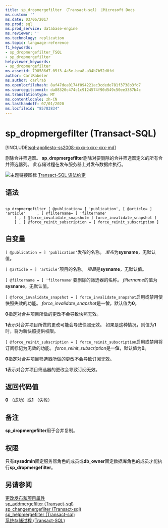 ```yaml
---
title: sp_dropmergefilter （Transact-sql） |Microsoft Docs
ms.custom: ''
ms.date: 03/06/2017
ms.prod: sql
ms.prod_service: database-engine
ms.reviewer: ''
ms.technology: replication
ms.topic: language-reference
f1_keywords:
- sp_dropmergefilter_TSQL
- sp_dropmergefilter
helpviewer_keywords:
- sp_dropmergefilter
ms.assetid: 798586d7-05f3-4a5e-bea8-a34b7b52d0fd
author: CarlRabeler
ms.author: carlrab
ms.openlocfilehash: 8af47dea0174f094221ac3cdede781f3738b3fd7
ms.sourcegitcommit: da88320c474c1c9124574f90d549c50ee3387b4c
ms.translationtype: MT
ms.contentlocale: zh-CN
ms.lasthandoff: 07/01/2020
ms.locfileid: "85783834"
---
```

# <a name="sp_dropmergefilter-transact-sql"></a>sp_dropmergefilter (Transact-SQL)
[!INCLUDE[tsql-appliesto-ss2008-xxxx-xxxx-xxx-md](../../includes/applies-to-version/sqlserver.md)]

  删除合并筛选器。 **sp_dropmergefilter**删除对要删除的合并筛选器定义的所有合并筛选器列。 此存储过程在发布服务器上对发布数据库执行。  
  
 ![主题链接图标](../../database-engine/configure-windows/media/topic-link.gif "“主题链接”图标") [Transact-SQL 语法约定](../../t-sql/language-elements/transact-sql-syntax-conventions-transact-sql.md)  
  
## <a name="syntax"></a>语法  
  
```  
  
sp_dropmergefilter [ @publication= ] 'publication', [ @article= ] 'article'     , [ @filtername= ] 'filtername'  
    [ , [ @force_invalidate_snapshot= ] force_invalidate_snapshot ]  
    [ , [ @force_reinit_subscription = ] force_reinit_subscription ]  
```  
  
## <a name="arguments"></a>自变量  
`[ @publication = ] 'publication'`发布的名称。 *发布*为**sysname**，无默认值。  
  
`[ @article = ] 'article'`项目的名称。 *项目*是**sysname**，无默认值。  
  
`[ @filtername = ] 'filtername'`要删除的筛选器的名称。 *filtername*的值为**sysname**，无默认值。  
  
`[ @force_invalidate_snapshot = ] force_invalidate_snapshot`启用或禁用使快照失效的功能。 *force_invalidate_snapshot*是一**位**，默认值为**0**。  
  
 **0**指定对合并项目所做的更改不会导致快照无效。  
  
 **1**表示对合并项目所做的更改可能会导致快照无效。 如果是这种情况，则值为**1**时，将为新快照提供权限。  
  
`[ @force_reinit_subscription = ] force_reinit_subscription`启用或禁用将订阅标记为无效的功能。 *force_reinit_subscription*是一**位**，默认值为**0**。  
  
 **0**指定对合并项目筛选器所做的更改不会导致订阅无效。  
  
 **1**表示对合并项目筛选器的更改会导致订阅无效。  
  
## <a name="return-code-values"></a>返回代码值  
 **0** （成功）或**1** （失败）  
  
## <a name="remarks"></a>备注  
 **sp_dropmergefilter**用于合并复制。  
  
## <a name="permissions"></a>权限  
 只有**sysadmin**固定服务器角色的成员或**db_owner**固定数据库角色的成员才能执行**sp_dropmergefilter**。  
  
## <a name="see-also"></a>另请参阅  
 [更改发布和项目属性](../../relational-databases/replication/publish/change-publication-and-article-properties.md)   
 [sp_addmergefilter &#40;Transact-sql&#41;](../../relational-databases/system-stored-procedures/sp-addmergefilter-transact-sql.md)   
 [sp_changemergefilter &#40;Transact-sql&#41;](../../relational-databases/system-stored-procedures/sp-changemergefilter-transact-sql.md)   
 [sp_helpmergefilter &#40;Transact-sql&#41;](../../relational-databases/system-stored-procedures/sp-helpmergefilter-transact-sql.md)   
 [系统存储过程 (Transact-SQL)](../../relational-databases/system-stored-procedures/system-stored-procedures-transact-sql.md)  
  
  
